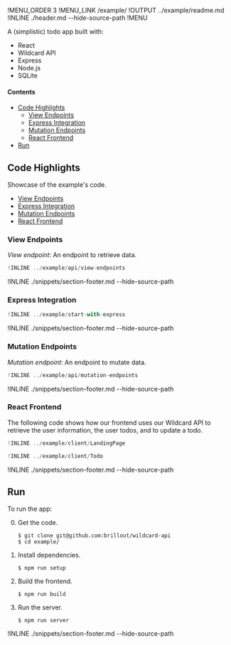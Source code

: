 !MENU_ORDER 3
!MENU_LINK /example/
!OUTPUT ../example/readme.md
!INLINE ./header.md --hide-source-path
!MENU

A (simplistic) todo app built with:
 - React
 - Wildcard API
 - Express
 - Node.js
 - SQLite

#### Contents

- [Code Highlights](#code-highlights)
  - [View Endpoints](#view-endpoints)
  - [Express Integration](#express-integration)
  - [Mutation Endpoints](#mutation-endpoints)
  - [React Frontend](#react-frontend)
- [Run](#run)



## Code Highlights

Showcase of the example's code.
- [View Endpoints](#view-endpoints)
- [Express Integration](#express-integration)
- [Mutation Endpoints](#mutation-endpoints)
- [React Frontend](#react-frontend)

### View Endpoints

*View endpoint*: An endpoint to retrieve data.

~~~js
!INLINE ../example/api/view-endpoints
~~~

!INLINE ./snippets/section-footer.md --hide-source-path

### Express Integration

~~~js
!INLINE ../example/start-with-express
~~~

!INLINE ./snippets/section-footer.md --hide-source-path

### Mutation Endpoints

*Mutation endpoint*: An endpoint to mutate data.

~~~js
!INLINE ../example/api/mutation-endpoints
~~~

!INLINE ./snippets/section-footer.md --hide-source-path

### React Frontend

The following code shows how our frontend
uses our Wildcard API to retrieve the user information,
the user todos,
and to update a todo.

~~~js
!INLINE ../example/client/LandingPage
~~~

~~~js
!INLINE ../example/client/Todo
~~~

!INLINE ./snippets/section-footer.md --hide-source-path

## Run

To run the app:

0. Get the code.

   ~~~shell
   $ git clone git@github.com:brillout/wildcard-api
   $ cd example/
   ~~~

1. Install dependencies.

   ~~~shell
   $ npm run setup
   ~~~

2. Build the frontend.

   ~~~shell
   $ npm run build
   ~~~

3. Run the server.

   ~~~shell
   $ npm run server
   ~~~

!INLINE ./snippets/section-footer.md --hide-source-path


